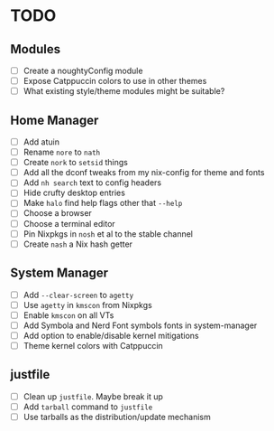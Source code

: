 # TODO

## Modules

- [ ] Create a noughtyConfig module
- [ ] Expose Catppuccin colors to use in other themes
- [ ] What existing style/theme modules might be suitable?

## Home Manager

- [ ] Add atuin
- [ ] Rename `nore` to `nath`
- [ ] Create `nork` to `setsid` things
- [ ] Add all the dconf tweaks from my nix-config for theme and fonts
- [ ] Add `nh search` text to config headers
- [ ] Hide crufty desktop entries
- [ ] Make `halo` find help flags other that `--help`
- [ ] Choose a browser
- [ ] Choose a terminal editor
- [ ] Pin Nixpkgs in `nosh` et al to the stable channel
- [ ] Create `nash` a Nix hash getter

## System Manager

- [ ] Add `--clear-screen` to `agetty`
- [ ] Use `agetty` in `kmscon` from Nixpkgs
- [ ] Enable `kmscon` on all VTs
- [ ] Add Symbola and Nerd Font symbols fonts in system-manager
- [ ] Add option to enable/disable kernel mitigations
- [ ] Theme kernel colors with Catppuccin

## justfile

- [ ] Clean up `justfile`. Maybe break it up
- [ ] Add `tarball` command to `justfile`
- [ ] Use tarballs as the distribution/update mechanism
